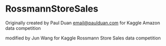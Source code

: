 # RossmannStoreSales

Originally created by Paul Duan <email@paulduan.com> for Kaggle Amazon data competition

modified by Jun Wang for Kaggle Rossmann Store Sales data competition
